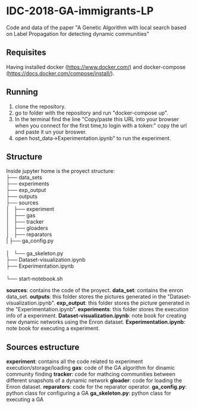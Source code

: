 # IDC-2018-GA-immigrants-LP
Code and data of the paper "A Genetic Algorithm with local search based on Label Propagation for detecting dynamic communities"

## Requisites
Having installed docker (https://www.docker.com/) and docker-compose (https://docs.docker.com/compose/install/).

## Running
1. clone the repository.
2. go to folder with the repository and run "docker-compose up".
3. In the terminal find the line "Copy/paste this URL into your browser when you connect for the first time,to login with a token:"
copy the url and paste it un your broswer.
4. open host_data->Experimentation.ipynb" to run the experiment.

## Structure
Inside jupyter home is the proyect structure:<br/>
├── data_sets<br/>
├── experiments<br/>
├── exp_output<br/>
├── outputs<br/>
├── sources<br/>
│   ├── experiment<br/>
│   ├── gas<br/>
│   ├── tracker<br/>
│   ├── gloaders<br/>
│   ├── reparators<br/>
|   ├── ga_config.py<br/><br/>
│   └── ga_skeleton.py<br/>
├── Dataset-visualization.ipynb<br/>
├── Experimentation.ipynb<br/><br/>
└── start-notebook.sh<br/>

**sources**: contains the code of the proyect.
**data_set**: contains the enron data_set.
**outputs**: this folder stores the pictures generated in the "Dataset-visualization.ipynb".
**exp_output**: this folder stores the picture generated in the "Experimentation.ipynb".
**experiments**: this folder stores the execution info of a experiment.
**Dataset-visualization.ipynb**: note book for creating new dynamic networks using the Enron dataset.
**Experimentation.ipynb**: note book for executing a experiment.

## Sources estructure
**experiment**: contains all the code related to experiment execution/storage/loading
**gas**: code of the GA algorithm for dinamic community finding
**tracker**: code for mathcing communities between different snapshots of a dynamic network
**gloader**: code for loading the Enron dataset.
**reparators**: code for the reparator operator.
**ga_config.py**: python class for configuring a GA
**ga_skeleton.py**: python class for executing a GA
